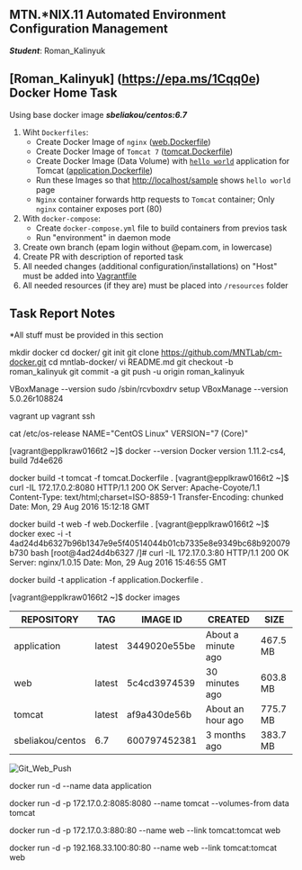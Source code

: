 MTN.*NIX.11 Automated Environment Configuration Management
---

***Student***: Roman_Kalinyuk

[Roman_Kalinyuk] (https://epa.ms/1Cqq0e) Docker Home Task
---

Using base docker image ***sbeliakou/centos:6.7***

1. Wiht ```Dockerfiles```:
    - Create Docker Image of ```nginx``` ([web.Dockerfile](/web.Dockerfile))
    - Create Docker Image of ```Tomcat 7``` ([tomcat.Dockerfile](/tomcat.Dockerfile))
    - Create Docker Image (Data Volume) with [```hello world```](https://tomcat.apache.org/tomcat-7.0-doc/appdev/sample/sample.war) application for Tomcat ([application.Dockerfile](application.Dockerfile))
    - Run these Images so that [http://localhost/sample](http://localhost/sample) shows ```hello world``` page
    - ```Nginx``` container forwards http requests to ```Tomcat``` container; Only ```nginx``` container exposes port (80)
2. With ```docker-compose```:
    - Create ```docker-compose.yml``` file to build containers from previos task
    - Run "environment" in daemon mode
3. Create own branch (epam login without @epam.com, in lowercase)
4. Create PR with description of reported task
5. All needed changes (additional configuration/installations) on "Host" must be added into [Vagrantfile](/Vagrantfile)
6. All needed resources (if they are) must be placed into ```/resources``` folder

Task Report Notes
---
*All stuff must be provided in this section

mkdir docker
cd docker/
git init
git clone https://github.com/MNTLab/cm-docker.git
cd mntlab-docker/
vi README.md 
git checkout -b roman_kalinyuk
git commit -a
git push -u origin roman_kalinyuk

VBoxManage --version
sudo /sbin/rcvboxdrv setup
VBoxManage --version
5.0.26r108824

vagrant up
vagrant ssh

cat /etc/os-release 
NAME="CentOS Linux"
VERSION="7 (Core)"

[vagrant@epplkraw0166t2 ~]$ docker --version
Docker version 1.11.2-cs4, build 7d4e626


docker build -t tomcat -f tomcat.Dockerfile .
[vagrant@epplkraw0166t2 ~]$ curl -IL 172.17.0.2:8080
HTTP/1.1 200 OK
Server: Apache-Coyote/1.1
Content-Type: text/html;charset=ISO-8859-1
Transfer-Encoding: chunked
Date: Mon, 29 Aug 2016 15:12:18 GMT


docker build -t web -f web.Dockerfile .
[vagrant@epplkraw0166t2 ~]$ docker exec -i -t 4ad24d4b6327b96b1347e9e5f40514044b01cb7335e8e9349bc68b920079b730 bash
[root@4ad24d4b6327 /]# curl -IL 172.17.0.3:80
HTTP/1.1 200 OK
Server: nginx/1.0.15
Date: Mon, 29 Aug 2016 15:46:55 GMT


docker build -t application -f application.Dockerfile .


[vagrant@epplkraw0166t2 ~]$ docker images

REPOSITORY        | TAG              | IMAGE ID           | CREATED             | SIZE
------------------|------------------|--------------------|---------------------|-------
application       | latest           | 3449020e55be       | About a minute ago  | 467.5 MB
web               | latest           | 5c4cd3974539       | 30 minutes ago      | 603.8 MB
tomcat            | latest           | af9a430de56b       | About an hour ago   | 775.7 MB
sbeliakou/centos  | 6.7             | 600797452381       | 3 months ago        | 383.7 MB

![Git_Web_Push](https://github.com/MNTLab/cm-docker/blob/roman_kalinyuk/resources/1_Git_Web_Push)


docker run -d --name data application

docker run -d -p 172.17.0.2:8085:8080 --name tomcat --volumes-from data tomcat

docker run -d -p 172.17.0.3:880:80 --name web --link tomcat:tomcat web

docker run -d -p 192.168.33.100:80:80 --name web --link tomcat:tomcat web 
